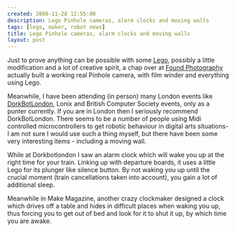 ```yaml
---
created: 2008-11-28 12:55:00
description: Lego Pinhole cameras, alarm clocks and moving walls
tags: [lego, maker, robot news]
title: Lego Pinhole cameras, alarm clocks and moving walls
layout: post
---
```

Just to prove anything can be possible with some [Lego](/wiki/lego "The best known construction toy"), possibly a little modification and a lot of creative spirit, a chap over at [Found Photography](https://www.diyphotography.net/you-can-build-everything-with-lego-even-a-pinhole-camera/) actually built a working real Pinhole camera, with film winder and everything using Lego.

Meanwhile, I have been attending (in person) many London events like <a href="http://dorkbot.org/dorkbotlondon/">DorkBotLondon</a>, Lonix and British Computer Society events, only as a punter currently. If you are in London then I seriously recommend DorkBotLondon. There seems to be a number of people using Midi controlled microcontrollers to get robotic behaviour in digital arts situations- I am not sure I would use such a thing myself, but there have been some very interesting items - including a moving wall.

While at Dorkbotlondon I saw an alarm clock which will wake you up at the right time for your train. Linking up with departure boards, it uses a little Lego for its plunger like silence button. By not waking you up until the crucial moment (train cancellations taken into account), you gain a lot of additional sleep.

Meanwhile in Make Magazine, another crazy clockmaker designed a clock which drives off a table and hides in difficult places when waking you up, thus forcing you to get out of bed and look for it to shut it up, by which time you are awake.
